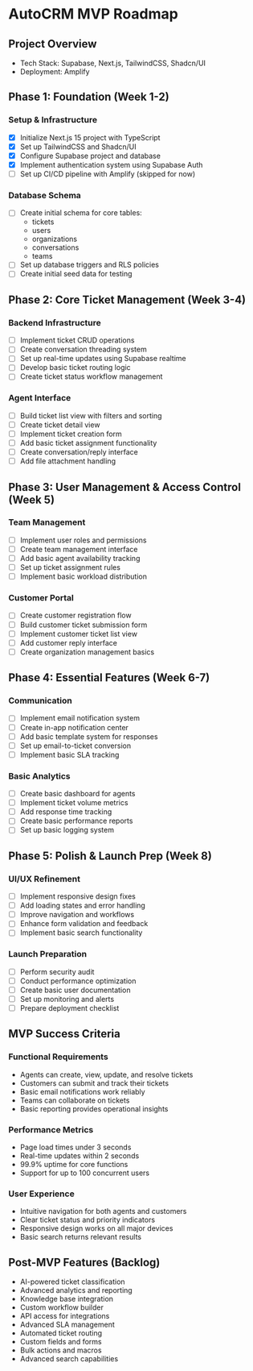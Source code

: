 # AutoCRM MVP Roadmap

## Project Overview
- Tech Stack: Supabase, Next.js, TailwindCSS, Shadcn/UI
- Deployment: Amplify

## Phase 1: Foundation (Week 1-2)
### Setup & Infrastructure
- [X] Initialize Next.js 15 project with TypeScript
- [X] Set up TailwindCSS and Shadcn/UI
- [X] Configure Supabase project and database
- [X] Implement authentication system using Supabase Auth
- [ ] Set up CI/CD pipeline with Amplify (skipped for now)

### Database Schema
- [ ] Create initial schema for core tables:
  - tickets
  - users
  - organizations
  - conversations
  - teams
- [ ] Set up database triggers and RLS policies
- [ ] Create initial seed data for testing

## Phase 2: Core Ticket Management (Week 3-4)
### Backend Infrastructure
- [ ] Implement ticket CRUD operations
- [ ] Create conversation threading system
- [ ] Set up real-time updates using Supabase realtime
- [ ] Develop basic ticket routing logic
- [ ] Create ticket status workflow management

### Agent Interface
- [ ] Build ticket list view with filters and sorting
- [ ] Create ticket detail view
- [ ] Implement ticket creation form
- [ ] Add basic ticket assignment functionality
- [ ] Create conversation/reply interface
- [ ] Add file attachment handling

## Phase 3: User Management & Access Control (Week 5)
### Team Management
- [ ] Implement user roles and permissions
- [ ] Create team management interface
- [ ] Add basic agent availability tracking
- [ ] Set up ticket assignment rules
- [ ] Implement basic workload distribution

### Customer Portal
- [ ] Create customer registration flow
- [ ] Build customer ticket submission form
- [ ] Implement customer ticket list view
- [ ] Add customer reply interface
- [ ] Create organization management basics

## Phase 4: Essential Features (Week 6-7)
### Communication
- [ ] Implement email notification system
- [ ] Create in-app notification center
- [ ] Add basic template system for responses
- [ ] Set up email-to-ticket conversion
- [ ] Implement basic SLA tracking

### Basic Analytics
- [ ] Create basic dashboard for agents
- [ ] Implement ticket volume metrics
- [ ] Add response time tracking
- [ ] Create basic performance reports
- [ ] Set up basic logging system

## Phase 5: Polish & Launch Prep (Week 8)
### UI/UX Refinement
- [ ] Implement responsive design fixes
- [ ] Add loading states and error handling
- [ ] Improve navigation and workflows
- [ ] Enhance form validation and feedback
- [ ] Implement basic search functionality

### Launch Preparation
- [ ] Perform security audit
- [ ] Conduct performance optimization
- [ ] Create basic user documentation
- [ ] Set up monitoring and alerts
- [ ] Prepare deployment checklist

## MVP Success Criteria
### Functional Requirements
- Agents can create, view, update, and resolve tickets
- Customers can submit and track their tickets
- Basic email notifications work reliably
- Teams can collaborate on tickets
- Basic reporting provides operational insights

### Performance Metrics
- Page load times under 3 seconds
- Real-time updates within 2 seconds
- 99.9% uptime for core functions
- Support for up to 100 concurrent users

### User Experience
- Intuitive navigation for both agents and customers
- Clear ticket status and priority indicators
- Responsive design works on all major devices
- Basic search returns relevant results

## Post-MVP Features (Backlog)
- AI-powered ticket classification
- Advanced analytics and reporting
- Knowledge base integration
- Custom workflow builder
- API access for integrations
- Advanced SLA management
- Automated ticket routing
- Custom fields and forms
- Bulk actions and macros
- Advanced search capabilities 